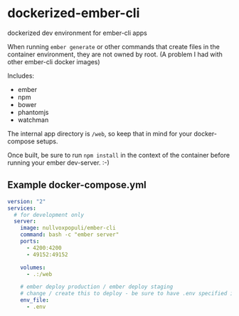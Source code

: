 # dockerized-ember-cli
dockerized dev environment for ember-cli apps

When running `ember generate` or other commands that create files in the container environment, they are not owned by root. (A problem I had with other ember-cli docker images)

Includes:
 - ember
 - npm
 - bower
 - phantomjs
 - watchman
 
 The internal app directory is `/web`, so keep that in mind for your docker-compose setups.
 
 Once built, be sure to run `npm install` in the context of the container before running your ember dev-server. :-)


## Example docker-compose.yml

```yml
version: "2"
services:
  # for development only
  server:
    image: nullvoxpopuli/ember-cli
    command: bash -c "ember server"
    ports:
      - 4200:4200
      - 49152:49152

    volumes:
      - .:/web

    # ember deploy production / ember deploy staging
    # change / create this to deploy - be sure to have .env specified in .gitignore
    env_file:
      - .env
```      
